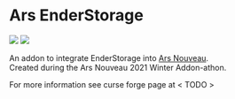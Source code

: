 # Ars EnderStorage

![](https://img.shields.io/static/v1?label=Minecraft&message=1.6.5&logoColor=white&labelColor=4b9b1d) [![](https://img.shields.io/static/v1?logo=discord&label&message=Discord&logoColor=white&color=5865F2)](https://discord.gg/y7TMXZu)

An addon to integrate EnderStorage into [Ars Nouveau](https://www.curseforge.com/minecraft/mc-mods/ars-nouveau).  
Created during the Ars Nouveau 2021 Winter Addon-athon.

For more information see curse forge page at < TODO >